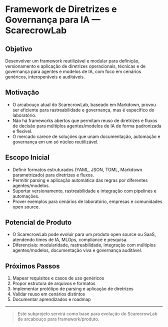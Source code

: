 # Framework de Diretrizes e Governança para IA — ScarecrowLab

## Objetivo
Desenvolver um framework reutilizável e modular para definição, versionamento e aplicação de diretrizes operacionais, técnicas e de governança para agentes e modelos de IA, com foco em cenários genéricos, interoperáveis e auditáveis.

## Motivação
- O arcabouço atual do ScarecrowLab, baseado em Markdown, provou ser eficiente para rastreabilidade e governança, mas é específico do laboratório.
- Não há frameworks abertos que permitam reuso de diretrizes e fluxos de decisão para múltiplos agentes/modelos de IA de forma padronizada e flexível.
- O mercado carece de soluções que unam documentação, automação e governança em um só núcleo reutilizável.

## Escopo Inicial
- Definir formatos estruturados (YAML, JSON, TOML, Markdown parametrizado) para diretrizes e fluxos.
- Permitir parsing e aplicação automática das regras por diferentes agentes/modelos.
- Suportar versionamento, rastreabilidade e integração com pipelines e automações.
- Prover exemplos para cenários de laboratório, empresas e comunidades open source.

## Potencial de Produto
- O ScarecrowLab pode evoluir para um produto open source ou SaaS, atendendo times de IA, MLOps, compliance e pesquisa.
- Diferenciais: modularidade, rastreabilidade, integração com múltiplos agentes/modelos, documentação viva e governança auditável.

## Próximos Passos
1. Mapear requisitos e casos de uso genéricos
2. Propor estrutura de arquivos e formatos
3. Implementar protótipo de parsing e aplicação de diretrizes
4. Validar reuso em cenários distintos
5. Documentar aprendizados e roadmap

---

> Este subprojeto servirá como base para evolução do ScarecrowLab de arcabouço para framework/produto.
